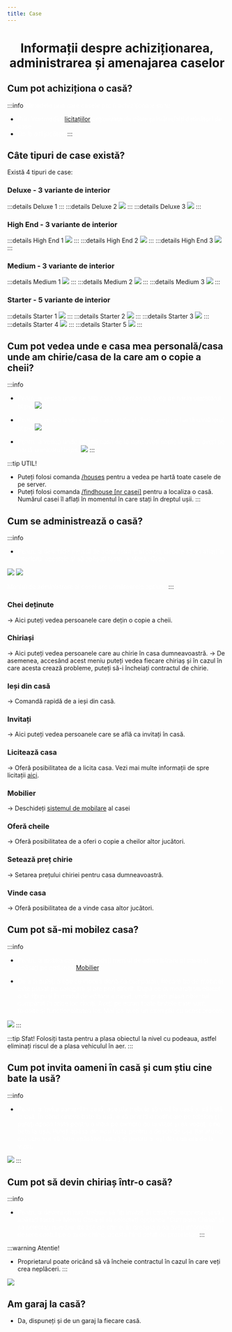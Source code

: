 ```yaml
---
title: Case
---
```

<script setup> 
    import KeyIcon from '../.vitepress/components/KeyIcon.vue'
    import Videos from '../.vitepress/components//Videos.vue';
</script>


# <span class="title-font"><center>Informații despre achiziționarea, administrarea și amenajarea caselor</center></span>

## <span class="header-font">Cum pot achiziționa o casă?</span>

:::info
<span style="color:white">Metodele prin care casele pot fi achiziționate sunt:</span>

- <span style="color:white">Prin intermediul [licitațiilor](auction) organizate de către primărie/alți deținători de case</span>
- <span style="color:white">De la alți jucători</span>
:::

## <span class="header-font">Câte tipuri de case există?</span>

Există 4 tipuri de case:

### <span class="header-font">Deluxe - 3 variante de interior</span>
:::details Deluxe 1
<Videos video-source="https://www.youtube.com/embed/tca-nWpFumY" />
:::
:::details Deluxe 2
![](https://i.imgur.com/NxzJofO.gif)
:::
:::details Deluxe 3
![](https://i.imgur.com/K9PQ8EP.gif)
:::
### <span class="header-font">High End - 3 variante de interior</span>
:::details High End 1
![](https://i.imgur.com/no8kpIT.gif)
:::
:::details High End 2
![](https://i.imgur.com/FDaPmsA.gif)
:::
:::details High End 3
![](https://i.imgur.com/LSq4i1R.gif)
:::
### <span class="header-font">Medium - 3 variante de interior</span>
:::details Medium 1
![](https://i.imgur.com/ETuHKOJ.gif)
:::
:::details Medium 2
![](https://i.imgur.com/SHuw6mm.gif)
:::
:::details Medium 3
![](https://i.imgur.com/u71HNRg.gif)
:::
### <span class="header-font">Starter - 5 variante de interior</span>
:::details Starter 1
![](https://i.imgur.com/YVQEVeT.gif)
:::
:::details Starter 2
![](https://i.imgur.com/oPuq0gG.gif)
:::
:::details Starter 3
![](https://i.imgur.com/iTutsOW.gif)
:::
:::details Starter 4
![](https://i.imgur.com/6DR4Yd6.gif)
:::
:::details Starter 5
![](https://i.imgur.com/j2uq8EG.gif)
:::

## <span class="header-font">Cum pot vedea unde e casa mea personală/casa unde am chirie/casa de la care am o copie a cheii?</span>

:::info
- <span style="color:white">Pentru a vedea unde se află casa ta personală aveți pe hartă următorul blips:</span>
![](https://i.imgur.com/x101KQM.png)

- <span style="color:white">Pentru a vedea unde se află casa unde ai chirie aveți pe hartă următorul blips:</span>
![](https://i.imgur.com/q490CkC.png)

- <span style="color:white">Pentru a vedea unde se află casa de la care aveți copie la cheie aveți pe hartă următorul blips:</span>
![](https://i.imgur.com/W8BZwkZ.png)
:::

:::tip UTIL!
- Puteți folosi comanda [/houses](/informatii/comenzi#houses) pentru a vedea pe hartă toate casele de pe server.
- Puteți folosi comanda [/findhouse [nr casei]](/informatii/comenzi#houses) pentru a localiza o casă. Numărul casei îl aflați în momentul în care stați în dreptul ușii.
:::

## <span class="header-font">Cum se administrează o casă?</span>

:::info
- <span style="color:white">Pentru a deschide meniul de administrare al casei, trebuie să vă aflați în interiorul acesteia și să apăsați tasta <KeyIcon keyType="k"/> -> Meniu Casa.</span>

![](https://i.imgur.com/IIg1K1P.png)
![](https://i.imgur.com/WYDmIL4.png)

<span style="color:white">Meniul de administrare al casei are următoarele opțiuni:</span>
:::

### <span class="header-font">Chei deținute</span>
-> Aici puteți vedea persoanele care dețin o copie a cheii.

### <span class="header-font">Chiriași</span>
-> Aici puteți vedea persoanele care au chirie în casa dumneavoastră.
-> De asemenea, accesând acest meniu puteți vedea fiecare chiriaș și în cazul în care acesta crează probleme, puteți să-i încheiați contractul de chirie.

### <span class="header-font">Ieși din casă</span>
-> Comandă rapidă de a ieși din casă.

### <span class="header-font">Invitați</span>
-> Aici puteți vedea persoanele care se află ca invitați în casă.

### <span class="header-font">Licitează casa</span>
-> Oferă posibilitatea de a licita casa. Vezi mai multe informații de spre licitații [aici](auction).

### <span class="header-font">Mobilier</span>
-> Deschideți [sistemul de mobilare](#cum-pot-sa-mi-mobilez-casa) al casei

### <span class="header-font">Oferă cheile</span>
-> Oferă posibilitatea de a oferi o copie a cheilor altor jucători.

### <span class="header-font">Setează preț chirie</span>
-> Setarea prețului chiriei pentru casa dumneavoastră.

### <span class="header-font">Vinde casa</span>
-> Oferă posibilitatea de a vinde casa altor jucători.

## <span class="header-font">Cum pot să-mi mobilez casa?</span>

:::info
- <span style="color:white">Pentru a mobila casa, deschideți meniul de administrare al casei și apăsați pe opțiunea [Mobilier](#mobilier).</span>

- <span style="color:white">De aici puteți alege ce mobilă doriți să cumpărați, fiecare tip de mobilier este plasat pe categorii și are preț diferit. După ce cumpărați un obiect, o să fiți puși în modul de editare a casei, unde puteți plasa obiectul cumpărat în orice loc doriți. Aveți pe ecran toate tastele care sunt folosite și funcționalitatea lor. Mai jos aveți un exemplu cu acest proces:</span>

![](https://i.imgur.com/b3ccfmN.gif)
:::

:::tip Sfat!
Folosiți tasta <KeyIcon keyType="x"/> pentru a plasa obiectul la nivel cu podeaua, astfel eliminați riscul de a plasa vehiculul în aer.
:::

## <span class="header-font">Cum pot invita oameni în casă și cum știu cine bate la usă?</span>

:::info
- <span style="color:white">Pentru a invita oameni în casă, aceștia trebuie să vină la casă și să bată la ușă. În când cineva bate la ușă, o să primiți o notificare pe telefon și puteți apăsa tasta <KeyIcon keyType="y"/> pentru a intra pe camera de la vizor și să vedeți cine bate la ușă. Puteți apăsa din nou tasta <KeyIcon keyType="y"/> pentru a deschide ușa (iar atunci cei care vor să intre apăsând tasta <KeyIcon keyType="e"/>) și <KeyIcon keyType="esc"/> pentru a ieși din camera de la vizor.</span>

![](https://i.imgur.com/BqOHKxg.gif)
:::

## <span class="header-font">Cum pot să devin chiriaș într-o casă?</span> 

:::info
- <span style="color:white">Pentru a deveni chiriaș, trebuie să fiți invitați în casă de proprietar și să apăsați tasta <KeyIcon keyType="k"/> -> Meniu Casa și să selectați opțiunea "Cumpara Chirie" și să selectați numărul de zile de chirie. În dreapta o să aveți informații despre costul pe o zi de chirie, acesta fiind setat de proprietar.</span>
:::

:::warning Atentie!
- Proprietarul poate oricând să vă încheie contractul în cazul în care veți crea neplăceri.
:::

![](https://i.imgur.com/ULYCfgq.png)

## <span class="header-font">Am garaj la casă?</span>

- Da, dispuneți și de un garaj la fiecare casă.
